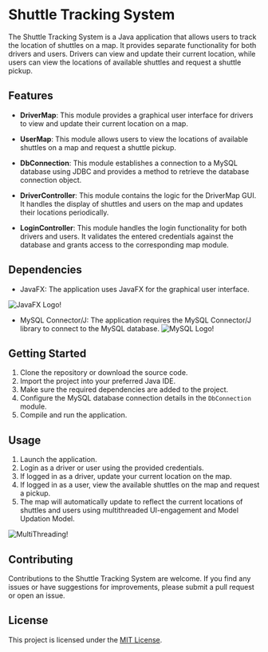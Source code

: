 # Shuttle Tracking System

The Shuttle Tracking System is a Java application that allows users to track the location of shuttles on a map. It provides separate functionality for both drivers and users. Drivers can view and update their current location, while users can view the locations of available shuttles and request a shuttle pickup.

## Features

- **DriverMap**: This module provides a graphical user interface for drivers to view and update their current location on a map.

- **UserMap**: This module allows users to view the locations of available shuttles on a map and request a shuttle pickup.

- **DbConnection**: This module establishes a connection to a MySQL database using JDBC and provides a method to retrieve the database connection object.

- **DriverController**: This module contains the logic for the DriverMap GUI. It handles the display of shuttles and users on the map and updates their locations periodically.

- **LoginController**: This module handles the login functionality for both drivers and users. It validates the entered credentials against the database and grants access to the corresponding map module.

## Dependencies

- JavaFX: The application uses JavaFX for the graphical user interface.

![JavaFX Logo!](https://repository-images.githubusercontent.com/400161932/257a8be2-bbf2-4218-a55b-219d819578b2)
- MySQL Connector/J: The application requires the MySQL Connector/J library to connect to the MySQL database.
![MySQL Logo!](https://www.learnhindituts.com/storage/uploads/images/mysql_1664108774.png)

## Getting Started

1. Clone the repository or download the source code.
2. Import the project into your preferred Java IDE.
3. Make sure the required dependencies are added to the project.
4. Configure the MySQL database connection details in the `DbConnection` module.
5. Compile and run the application.

## Usage

1. Launch the application.
2. Login as a driver or user using the provided credentials.
3. If logged in as a driver, update your current location on the map.
4. If logged in as a user, view the available shuttles on the map and request a pickup.
5. The map will automatically update to reflect the current locations of shuttles and users using multithreaded UI-engagement and Model Updation Model.

 ![MultiThreading!](https://www.simplilearn.com/ice9/free_resources_article_thumb/Multithreading%20in%20Java/Multithreading-in-Java-Mutlitasking.png)


## Contributing

Contributions to the Shuttle Tracking System are welcome. If you find any issues or have suggestions for improvements, please submit a pull request or open an issue.

## License

This project is licensed under the [MIT License](LICENSE).

